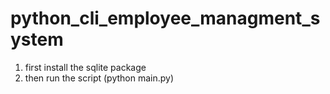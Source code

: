 # python_cli_employee_managment_system

1. first install the sqlite package
2. then run the script (python main.py)